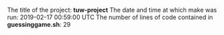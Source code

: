 The title of the project: **tuw-project**
The date and time at which make was run: 2019-02-17 00:59:00 UTC
The number of lines of code contained in **guessinggame.sh**: 29
